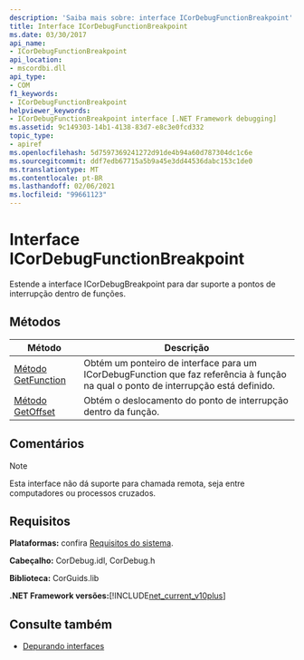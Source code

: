 ```yaml
---
description: 'Saiba mais sobre: interface ICorDebugFunctionBreakpoint'
title: Interface ICorDebugFunctionBreakpoint
ms.date: 03/30/2017
api_name:
- ICorDebugFunctionBreakpoint
api_location:
- mscordbi.dll
api_type:
- COM
f1_keywords:
- ICorDebugFunctionBreakpoint
helpviewer_keywords:
- ICorDebugFunctionBreakpoint interface [.NET Framework debugging]
ms.assetid: 9c149303-14b1-4138-83d7-e8c3e0fcd332
topic_type:
- apiref
ms.openlocfilehash: 5d7597369241272d91de4b94a60d787304dc1c6e
ms.sourcegitcommit: ddf7edb67715a5b9a45e3dd44536dabc153c1de0
ms.translationtype: MT
ms.contentlocale: pt-BR
ms.lasthandoff: 02/06/2021
ms.locfileid: "99661123"
---
```

# <a name="icordebugfunctionbreakpoint-interface"></a>Interface ICorDebugFunctionBreakpoint

Estende a interface ICorDebugBreakpoint para dar suporte a pontos de interrupção dentro de funções.  
  
## <a name="methods"></a>Métodos  
  
|Método|Descrição|  
|------------|-----------------|  
|[Método GetFunction](icordebugfunctionbreakpoint-getfunction-method.md)|Obtém um ponteiro de interface para um ICorDebugFunction que faz referência à função na qual o ponto de interrupção está definido.|  
|[Método GetOffset](icordebugfunctionbreakpoint-getoffset-method.md)|Obtém o deslocamento do ponto de interrupção dentro da função.|  
  
## <a name="remarks"></a>Comentários  
  
> [!NOTE]
> Esta interface não dá suporte para chamada remota, seja entre computadores ou processos cruzados.  
  
## <a name="requirements"></a>Requisitos  

 **Plataformas:** confira [Requisitos do sistema](../../get-started/system-requirements.md).  
  
 **Cabeçalho:** CorDebug.idl, CorDebug.h  
  
 **Biblioteca:** CorGuids.lib  
  
 **.NET Framework versões:**[!INCLUDE[net_current_v10plus](../../../../includes/net-current-v10plus-md.md)]  
  
## <a name="see-also"></a>Consulte também

- [Depurando interfaces](debugging-interfaces.md)

